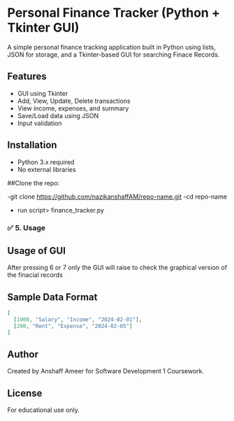 # Personal Finance Tracker (Python + Tkinter GUI)

A simple personal finance tracking application built in Python using lists, JSON for storage, and a Tkinter-based GUI for searching Finace Records.

## Features
- GUI using Tkinter
- Add, View, Update, Delete transactions
- View income, expenses, and summary
- Save/Load data using JSON
- Input validation

## Installation
- Python 3.x required
- No external libraries

##Clone the repo:

-git clone https://github.com/nazikanshaffAM/repo-name.git
-cd repo-name
- run script> finance_tracker.py

### ✅ 5. **Usage**
## Usage of GUI
After pressing 6 or 7 only the GUI will raise to check the graphical version of the finacial records

## Sample Data Format

```json
[
  [1000, "Salary", "Income", "2024-02-01"],
  [200, "Rent", "Expense", "2024-02-05"]
]
```

## Author
Created by Anshaff Ameer for Software Development 1 Coursework.

## License
For educational use only.




